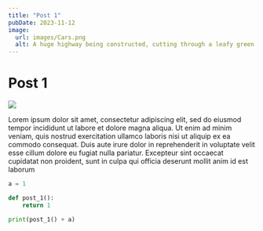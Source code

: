 ```yaml
---
title: "Post 1"
pubDate: 2023-11-12
image:
  url: images/Cars.png
  alt: A huge highway being constructed, cutting through a leafy green suburb.
---
```


# Post 1

<img src="images/Cars.png" />

Lorem ipsum dolor sit amet, consectetur adipiscing elit, sed do eiusmod tempor incididunt ut labore et dolore magna aliqua. Ut enim ad minim veniam, quis nostrud exercitation ullamco laboris nisi ut aliquip ex ea commodo consequat. Duis aute irure dolor in reprehenderit in voluptate velit esse cillum dolore eu fugiat nulla pariatur. Excepteur sint occaecat cupidatat non proident, sunt in culpa qui officia deserunt mollit anim id est laborum

```python
a = 1

def post_1():
    return 1

print(post_1() + a)

```
